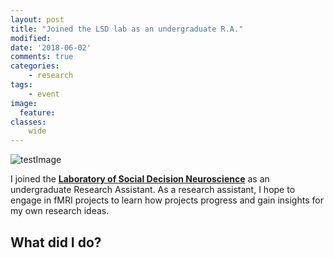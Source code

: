 ```yaml
---
layout: post
title: "Joined the LSD lab as an undergraduate R.A."
modified:
date: '2018-06-02'
comments: true
categories: 
    - research
tags:
    - event
image:
  feature:
classes: 
    wide
---
```

![testImage](/image/post_lsd-lab.png)

I joined the [**Laboratory of Social Decision Neuroscience**](http://socialdecisionneurosciencelab.org/) as an undergraduate Research Assistant. As a research assistant, I hope to engage in fMRI projects to learn how projects progress and gain insights for my own research ideas. 

## What did I do? 
